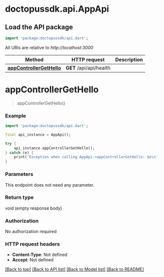 # doctopussdk.api.AppApi

## Load the API package
```dart
import 'package:doctopussdk/api.dart';
```

All URIs are relative to *http://localhost:3000*

Method | HTTP request | Description
------------- | ------------- | -------------
[**appControllerGetHello**](AppApi.md#appcontrollergethello) | **GET** /api/api/health | 


# **appControllerGetHello**
> appControllerGetHello()



### Example
```dart
import 'package:doctopussdk/api.dart';

final api_instance = AppApi();

try {
    api_instance.appControllerGetHello();
} catch (e) {
    print('Exception when calling AppApi->appControllerGetHello: $e\n');
}
```

### Parameters
This endpoint does not need any parameter.

### Return type

void (empty response body)

### Authorization

No authorization required

### HTTP request headers

 - **Content-Type**: Not defined
 - **Accept**: Not defined

[[Back to top]](#) [[Back to API list]](../README.md#documentation-for-api-endpoints) [[Back to Model list]](../README.md#documentation-for-models) [[Back to README]](../README.md)

